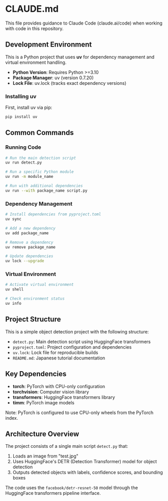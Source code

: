 # CLAUDE.md

This file provides guidance to Claude Code (claude.ai/code) when working with code in this repository.

## Development Environment

This is a Python project that uses **uv** for dependency management and virtual environment handling.

- **Python Version**: Requires Python >=3.10
- **Package Manager**: uv (version 0.7.20)
- **Lock File**: uv.lock (tracks exact dependency versions)

### Installing uv

First, install uv via pip:
```bash
pip install uv
```

## Common Commands

### Running Code
```bash
# Run the main detection script
uv run detect.py

# Run a specific Python module
uv run -m module_name

# Run with additional dependencies
uv run --with package_name script.py
```

### Dependency Management
```bash
# Install dependencies from pyproject.toml
uv sync

# Add a new dependency
uv add package_name

# Remove a dependency
uv remove package_name

# Update dependencies
uv lock --upgrade
```

### Virtual Environment
```bash
# Activate virtual environment
uv shell

# Check environment status
uv info
```

## Project Structure

This is a simple object detection project with the following structure:

- `detect.py`: Main detection script using HuggingFace transformers
- `pyproject.toml`: Project configuration and dependencies
- `uv.lock`: Lock file for reproducible builds
- `README.md`: Japanese tutorial documentation

## Key Dependencies

- **torch**: PyTorch with CPU-only configuration
- **torchvision**: Computer vision library
- **transformers**: HuggingFace transformers library
- **timm**: PyTorch image models

Note: PyTorch is configured to use CPU-only wheels from the PyTorch index.

## Architecture Overview

The project consists of a single main script `detect.py` that:
1. Loads an image from "test.jpg"
2. Uses HuggingFace's DETR (Detection Transformer) model for object detection
3. Outputs detected objects with labels, confidence scores, and bounding boxes

The code uses the `facebook/detr-resnet-50` model through the HuggingFace transformers pipeline interface.
